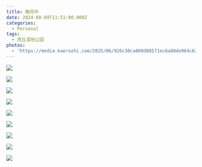 ```yaml
---
title: 晚风中
date: 2024-08-09T11:51:00.000Z
categories:
  - Personal
tags:
  - 虎丘湿地公园
photos:
  - 'https://media.kaerozhi.com/2025/06/926c30ca889d88571ec6a88de964c623.webp'
---
```

![](https://media.kaerozhi.com/2025/06/07398867ba8c1fd4e3566f511744faec.webp)

![](https://media.kaerozhi.com/2025/06/1729266195d320de13bbb09da0ebfd32.webp)

![](https://media.kaerozhi.com/2025/06/d578a52e0cc8bc3e2983552544c784cf.webp)

![](https://media.kaerozhi.com/2025/06/1d690fa6a334209027d8785aca0bdf3f.webp)

![](https://media.kaerozhi.com/2025/06/89e87f7bf9e51d3b32a3dbd592237517.webp)

![](https://media.kaerozhi.com/2025/06/b4090e66dceb45dcb759555a200ca03f.webp)

![](https://media.kaerozhi.com/2025/06/da0b531ce028011be5a5d0d7b111601e.webp)

![](https://media.kaerozhi.com/2025/06/bc0e9a0983dea9b83da55f1c87cb19c7.webp)

![](https://media.kaerozhi.com/2025/06/76747165b5e961cbe4ad985f2d266ef7.webp)
